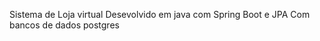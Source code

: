 Sistema de Loja virtual
Desevolvido em java com Spring Boot e JPA
Com bancos de dados postgres






